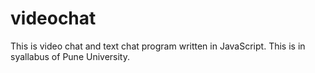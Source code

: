 # videochat

This is video chat and text chat program written in JavaScript. This is in syallabus of Pune University.
